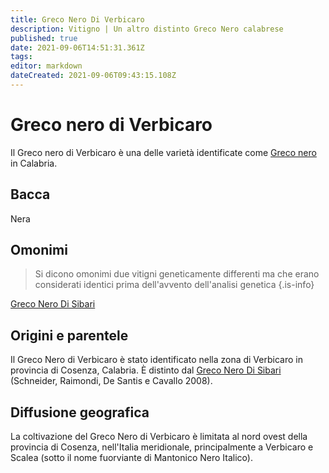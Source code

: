 ```yaml
---
title: Greco Nero Di Verbicaro
description: Vitigno | Un altro distinto Greco Nero calabrese
published: true
date: 2021-09-06T14:51:31.361Z
tags: 
editor: markdown
dateCreated: 2021-09-06T09:43:15.108Z
---
```


# Greco nero di Verbicaro

Il Greco nero di Verbicaro è una delle varietà identificate come [Greco nero](/vitigni/Italia/greco-nero) in Calabria.

## Bacca
Nera


## Omonimi
> Si dicono omonimi due vitigni geneticamente differenti ma che erano considerati identici prima dell'avvento dell'analisi genetica
{.is-info}

[Greco Nero Di Sibari](/vitigni/Italia/greco-nero-di-sibari)

## Origini e parentele
Il Greco Nero di Verbicaro è stato identificato nella zona di Verbicaro in provincia di Cosenza, Calabria. È distinto dal [Greco Nero Di Sibari](/vitigni/Italia/greco-nero-di-sibari) (Schneider, Raimondi, De Santis e Cavallo 2008).

## Diffusione geografica
La coltivazione del Greco Nero di Verbicaro è limitata al nord ovest della provincia di Cosenza, nell'Italia meridionale, principalmente a Verbicaro e Scalea (sotto il nome fuorviante di Mantonico Nero Italico).